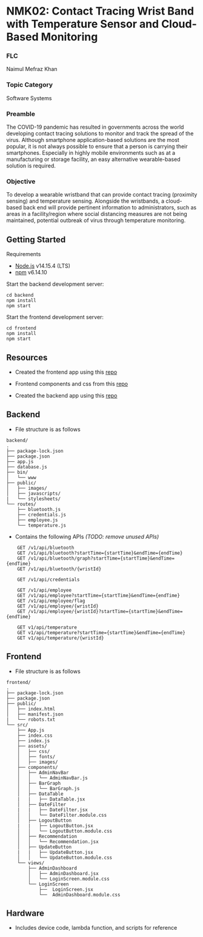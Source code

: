 # NMK02: Contact Tracing Wrist Band with Temperature Sensor and Cloud-Based Monitoring

### FLC

Naimul Mefraz Khan

### Topic Category

Software Systems

### Preamble

The COVID-19 pandemic has resulted in governments across the world developing contact tracing solutions to monitor and track the spread of the virus. Although smartphone application-based solutions are the most popular, it is not always possible to ensure that a person is carrying their smartphones. Especially in highly mobile environments such as at a manufacturing or storage facility, an easy alternative wearable-based solution is required.

### Objective

To develop a wearable wristband that can provide contact tracing (proximity sensing) and temperature sensing. Alongside the wristbands, a cloud-based back end will provide pertinent information to administrators, such as areas in a facility/region where social distancing measures are not being maintained, potential outbreak of virus through temperature monitoring.

## Getting Started

Requirements

- [Node.js](https://nodejs.org/en/) v14.15.4 (LTS)
- [npm]() v6.14.10

Start the backend development server:

    cd backend
    npm install
    npm start

Start the frontend development server:

    cd frontend
    npm install
    npm start

## Resources

- Created the frontend app using this [repo](https://github.com/facebook/create-react-app)

- Frontend components and css from this [repo](https://github.com/creativetimofficial/black-dashboard-react)

- Created the backend app using this [repo](https://expressjs.com/en/starter/generator.html)

## Backend

- File structure is as follows

```
backend/
.
├── package-lock.json
├── package.json
├── app.js
├── database.js
├── bin/
│   └── www
├── public/
│   ├── images/
│   ├── javascripts/
|   └── stylesheets/
└── routes/
    ├── bluetooth.js
    ├── credentials.js
    ├── employee.js
    └── temperature.js
```

- Contains the following APIs _(TODO: remove unused APIs)_

```
    GET /v1/api/bluetooth
    GET /v1/api/bluetooth?startTime={startTime}&endTime={endTime}
    GET /v1/api/bluetooth/graph?startTime={startTime}&endTime={endTime}
    GET /v1/api/bluetooth/{wristId}

    GET /v1/api/credentials

    GET /v1/api/employee
    GET /v1/api/employee?startTime={startTime}&endTime={endTime}
    GET /v1/api/employee/flag
    GET /v1/api/employee/{wristId}
    GET /v1/api/employee/{wristId}?startTime={startTime}&endTime={endTime}

    GET v1/api/temperature
    GET v1/api/temperature?startTime={startTime}&endTime={endTime}
    GET v1/api/temperature/{wristId}
```

## Frontend

- File structure is as follows

```
frontend/
.
├── package-lock.json
├── package.json
├── public/
│   ├── index.html
│   ├── manifest.json
|   └── robots.txt
└── src/
    ├── App.js
    ├── index.css
    ├── index.js
    ├── assets/
    │   ├── css/
    │   ├── fonts/
    │   ├── images/
    ├── components/
    │   ├── AdminNavBar
    │   │   └── AdminNavBar.js
    │   ├── BarGraph
    │   │   └── BarGraph.js
    │   ├── DataTable
    |   |   ├── DataTable.jsx
    │   ├── DateFilter
    |   |   ├── DateFilter.jsx
    │   │   └── DateFilter.module.css
    │   ├── LogoutButton
    |   |   ├── LogoutButton.jsx
    │   │   └── LogoutButton.module.css
    │   ├── Recommendation
    │   │   └── Recommendation.jsx
    │   ├── UpdateButton
    |   |   ├── UpdateButton.jsx
    │   │   └── UpdateButton.module.css
    └── views/
        ├── AdminDashboard
        │   ├── AdminDashboard.jsx
        │   └── LoginScreen.module.css
        └── LoginScreen
            ├──  LoginScreen.jsx
            └──  AdminDashboard.module.css
```

## Hardware

- Includes device code, lambda function, and scripts for reference
